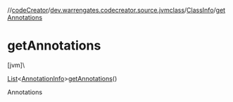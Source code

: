 //[codeCreator](../../../index.md)/[dev.warrengates.codecreator.source.jvmclass](../index.md)/[ClassInfo](index.md)/[getAnnotations](get-annotations.md)

# getAnnotations

[jvm]\

[List](https://docs.oracle.com/javase/8/docs/api/java/util/List.html)&lt;[AnnotationInfo](../-annotation-info/index.md)&gt;[getAnnotations](get-annotations.md)()

Annotations
